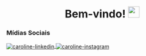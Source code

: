 <h1 align="center"> Bem-vindo! <img src="https://raw.githubusercontent.com/kaueMarques/kaueMarques/master/hi.gif" width="30px"> </h1> 

### Mídias Sociais  
  
<div>
  
  <a href="https://www.linkedin.com/in/carolinedesenna/" target="_blank">
    <img align="center" alt="caroline-linkedin" src="https://img.shields.io/badge/LinkedIn-0077B5?style=for-the-badge&logo=linkedin&logoColor=white" style="max-width:100%;">
  </a>

  <a href="https://www.instagram.com/carolinesennas/" target="_blank">
    <img align="center" alt="caroline-instagram" src="https://img.shields.io/badge/Instagram-E4405F?style=for-the-badge&logo=instagram&logoColor=white" style="max-width:100%;">
  </a>

  
</div>